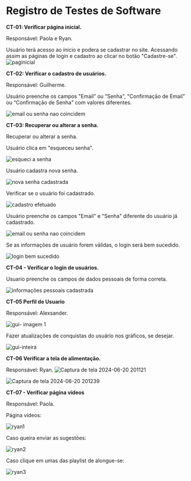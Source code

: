 # Registro de Testes de Software
**CT-01: Verificar página inicial.**

Responsável: Paola e Ryan.

Usuário terá acesso ao ínicio e podera se cadastrar no site. Acessando assim as páginas de login e cadastro ao clicar no botão "Cadastre-se".
![paginicial](https://github.com/ICEI-PUC-Minas-PMV-ADS/pmv-ads-2024-1-e1-proj-web-t14-health-web/assets/163153963/fe264716-c593-4539-a5e6-46704647b36f)


**CT-02: Verificar o cadastro de usuários.**

Responsável: Guilherme. 

Usuário preenche os campos "Email” ou “Senha", "Confirmaçāo de Email” ou “Confirmaçāo de Senha" com valores diferentes.

![email ou senha nao coincidem](https://github.com/ICEI-PUC-Minas-PMV-ADS/pmv-ads-2024-1-e1-proj-web-t14-health-web/assets/166670130/ca5b3ff4-4e1c-44a1-9861-7576256410de)

**CT-03: Recuperar ou alterar a senha.**

Recuperar ou alterar a senha.

Usuário clica em "esqueceu senha".

![esqueci a senha](https://github.com/ICEI-PUC-Minas-PMV-ADS/pmv-ads-2024-1-e1-proj-web-t14-health-web/assets/166670130/605cb54b-ce1a-403d-be47-6228f1a4a6b0)

Usuário cadastra nova senha.

![nova senha cadastrada](https://github.com/ICEI-PUC-Minas-PMV-ADS/pmv-ads-2024-1-e1-proj-web-t14-health-web/assets/166670130/35bda55b-a1a6-41f7-ac61-b8e2dc3183c3)

Verificar se o usuário foi cadastrado.

![cadastro efetuado](https://github.com/ICEI-PUC-Minas-PMV-ADS/pmv-ads-2024-1-e1-proj-web-t14-health-web/assets/166670130/885188d9-dc76-486b-984e-a739f3622db8)

Usuário preenche os campos "Email" e "Senha" diferente do usuário já cadastrado.

![email ou senha nao coincidem](https://github.com/ICEI-PUC-Minas-PMV-ADS/pmv-ads-2024-1-e1-proj-web-t14-health-web/assets/166670130/7bc8373c-c74a-4e24-b82b-c2cc8e7a8e91)

Se as informações de usuário forem válidas, o login será bem sucedido.

![login bem sucedido](https://github.com/ICEI-PUC-Minas-PMV-ADS/pmv-ads-2024-1-e1-proj-web-t14-health-web/assets/166670130/cc715b8a-4cb9-4624-babc-567b7bcaa201)

**CT-04 - Verificar o login de usuários.**

Usuario preenche os campos de dados pessoais de forma correta.

![informações pessoais cadastrada](https://github.com/ICEI-PUC-Minas-PMV-ADS/pmv-ads-2024-1-e1-proj-web-t14-health-web/assets/166670130/dac73b40-72ac-4c68-a94c-4feace5ff8be)


**CT-05 Perfil de Usuario**

Responsável: Alexsander.

![gui- imagem 1](https://github.com/ICEI-PUC-Minas-PMV-ADS/pmv-ads-2024-1-e1-proj-web-t14-health-web/assets/163153963/eb951d1a-01ca-43ab-972e-020ba9e80900)


Fazer atualizaçôes de conquistas do usuário nos gráficos, se desejar. 

![gui-inteira](https://github.com/ICEI-PUC-Minas-PMV-ADS/pmv-ads-2024-1-e1-proj-web-t14-health-web/assets/163153963/b95a9355-be2c-4273-b71a-a7344a08be25)



**CT-06 Verificar a tela de alimentação.**

Responsável: Ryan.
![Captura de tela 2024-06-20 201121](https://github.com/ICEI-PUC-Minas-PMV-ADS/pmv-ads-2024-1-e1-proj-web-t14-health-web/assets/167947707/1c343c63-0239-4e09-88fa-068bb41318c4)


![Captura de tela 2024-06-20 201239](https://github.com/ICEI-PUC-Minas-PMV-ADS/pmv-ads-2024-1-e1-proj-web-t14-health-web/assets/167947707/d1ea5927-1422-4753-ad18-057c023f68f6)


**CT-07 - Verificar página vídeos <br>**

Responsável: Paola.  <br>

Página vídeos:

![ryan1](https://github.com/ICEI-PUC-Minas-PMV-ADS/pmv-ads-2024-1-e1-proj-web-t14-health-web/assets/163153963/f56acca9-991f-469e-a9e7-95e6a29f5522) <br>

Caso queira enviar as sugestões:

![ryan2](https://github.com/ICEI-PUC-Minas-PMV-ADS/pmv-ads-2024-1-e1-proj-web-t14-health-web/assets/163153963/260d97b1-f00b-4d34-aa51-bc2f8bea2fd2)

Caso clique em umas das playlist de alongue-se:

![ryan3](https://github.com/ICEI-PUC-Minas-PMV-ADS/pmv-ads-2024-1-e1-proj-web-t14-health-web/assets/163153963/cf1c2927-a24a-43c5-8096-df71c1d209e3)



